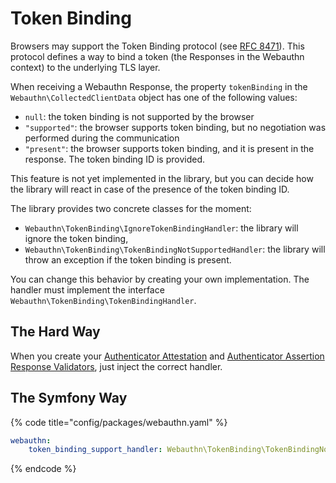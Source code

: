 # Token Binding

Browsers may support the Token Binding protocol (see [RFC 8471](https://tools.ietf.org/html/rfc8471)). This protocol defines a way to bind a token (the Responses in the Webauthn context) to the underlying TLS layer.

When receiving a Webauthn Response, the property `tokenBinding` in the `Webauthn\CollectedClientData` object has one of the following values:

* `null`: the token binding is not supported by the browser
* `"supported"`: the browser supports token binding, but no negotiation was performed during the communication
* `"present"`: the browser supports token binding, and it is present in the response. The token binding ID is provided.

This feature is not yet implemented in the library, but you can decide how the library will react in case of the presence of the token binding ID.

The library provides two concrete classes for the moment:

* `Webauthn\TokenBinding\IgnoreTokenBindingHandler`: the library will ignore the token binding,
* `Webauthn\TokenBinding\TokenBindingNotSupportedHandler`: the library will throw an exception if the token binding is present.

You can change this behavior by creating your own implementation. The handler must implement the interface `Webauthn\TokenBinding\TokenBindingHandler`.

## The Hard Way

When you create your [Authenticator Attestation](../the-webauthn-server/the-hard-way/#authenticator-attestation-response-validator) and [Authenticator Assertion Response Validators](../the-webauthn-server/the-hard-way/#authenticator-assertion-response-validator), just inject the correct handler.

## The Symfony Way

{% code title="config/packages/webauthn.yaml" %}
```yaml
webauthn:
    token_binding_support_handler: Webauthn\TokenBinding\TokenBindingNotSupportedHandler
```
{% endcode %}
